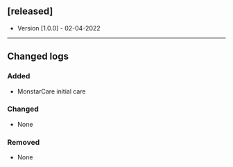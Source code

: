 ## [released]
- Version [1.0.0] - 02-04-2022

***
## Changed logs
### Added
- MonstarCare initial care
### Changed
- None
### Removed
- None